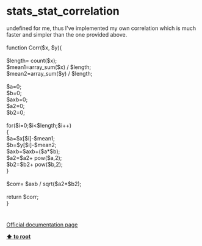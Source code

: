 # stats_stat_correlation




<div class="phpcode"><span class="html">
undefined for me, thus I&apos;ve implemented my own correlation which is much faster and simpler than the one provided above.<br><br>function Corr($x, $y){<br><br>$length= count($x);<br>$mean1=array_sum($x) / $length;<br>$mean2=array_sum($y) / $length;<br><br>$a=0;<br>$b=0;<br>$axb=0;<br>$a2=0;<br>$b2=0;<br><br>for($i=0;$i&lt;$length;$i++)<br>{<br>$a=$x[$i]-$mean1;<br>$b=$y[$i]-$mean2;<br>$axb=$axb+($a*$b);<br>$a2=$a2+ pow($a,2);<br>$b2=$b2+ pow($b,2);<br>}<br><br>$corr= $axb / sqrt($a2*$b2);<br><br>return $corr;<br>}</span>
</div>
  

#

[Official documentation page](https://www.php.net/manual/en/function.stats-stat-correlation.php)

**[⬆ to root](/)**